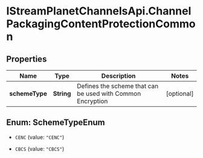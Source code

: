 # IStreamPlanetChannelsApi.ChannelPackagingContentProtectionCommon

## Properties

Name | Type | Description | Notes
------------ | ------------- | ------------- | -------------
**schemeType** | **String** | Defines the scheme that can be used with Common Encryption | [optional] 



## Enum: SchemeTypeEnum


* `CENC` (value: `"CENC"`)

* `CBCS` (value: `"CBCS"`)




